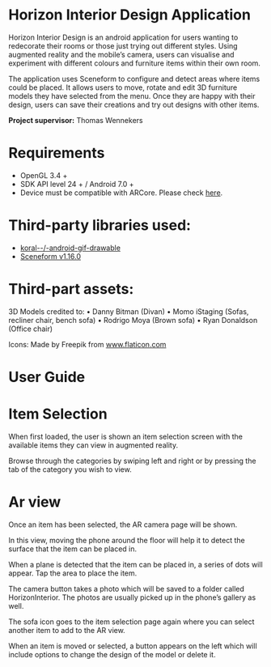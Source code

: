 # Horizon Interior Design Application
Horizon Interior Design is an android application for users wanting to redecorate their rooms or those just trying out different styles. Using augmented reality and the mobile’s camera, users can visualise and experiment with different colours and furniture items within their own room. 

The application uses Sceneform to configure and detect areas where items could be placed. It allows users to move, rotate and edit 3D furniture models they have selected from the menu. Once they are happy with their design, users can save their creations and try out designs with other items.

**Project supervisor:** Thomas Wennekers

# Requirements
  - OpenGL 3.4 +
  - SDK API level 24 + / Android 7.0 +
  - Device must be compatible with ARCore. Please check [here](https://developers.google.com/ar/devices).
  
# Third-party libraries used:
- [koral--/-android-gif-drawable](https://github.com/koral--/android-gif-drawable)
- [Sceneform v1.16.0](https://github.com/ThomasGorisse/sceneform-android-sdk) 


# Third-part assets:
3D Models credited to:
•	Danny Bitman (Divan)
•	Momo iStaging (Sofas, recliner chair, bench sofa)
•	Rodrigo Moya (Brown sofa)
•	Ryan Donaldson (Office chair)

Icons:
Made by Freepik from www.flaticon.com


# User Guide
# Item Selection
When first loaded, the user is shown an item selection screen with the available items they can view in augmented reality.

Browse through the categories by swiping left and right or by pressing the tab of the category you wish to view.


# Ar view
Once an item has been selected, the AR camera page will be shown. 

In this view, moving the phone around the floor will help it to detect the surface that the item can be placed in.

When a plane is detected that the item can be placed in, a series of dots will appear. Tap the area to place the item.

The camera button takes a photo which will be saved to a folder called HorizonInterior. The photos are usually picked up in the phone’s gallery as well.

The sofa icon goes to the item selection page again where you can select another item to add to the AR view.

When an item is moved or selected, a button appears on the left which will include options to change the design of the model or delete it.

